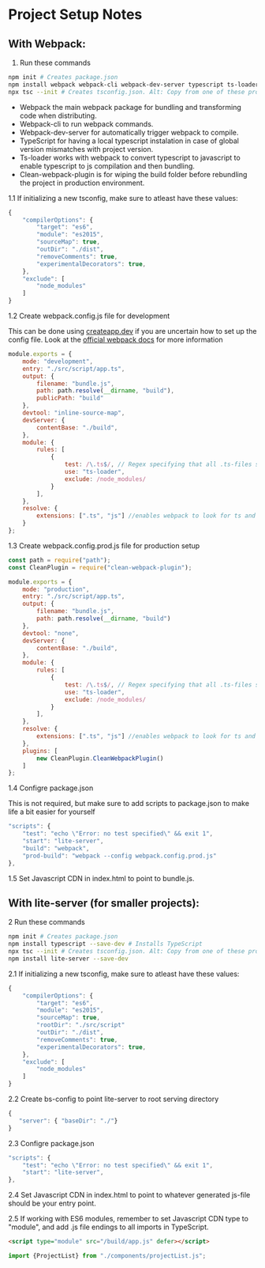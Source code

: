 # Project Setup Notes

## With Webpack: 

1. Run these commands
```Bash
npm init # Creates package.json
npm install webpack webpack-cli webpack-dev-server typescript ts-loader
npx tsc --init # Creates tsconfig.json. Alt: Copy from one of these projects.
```

 - Webpack the main webpack package for bundling and transforming code when distributing.
 - Webpack-cli to run webpack commands.
 - Webpack-dev-server for automatically trigger webpack to compile.
 - TypeScript for having a local typescript instalation in case of global version mismatches with project version.
 - Ts-loader works with webpack to convert typescript to javascript to enable typescript to js compilation and then bundling.
 - Clean-webpack-plugin is for wiping the build folder before rebundling the project in production environment.

1.1 If initializing a new tsconfig, make sure to atleast have these values:

```Javascript
{
	"compilerOptions": {
		"target": "es6",
		"module": "es2015",
		"sourceMap": true,   
		"outDir": "./dist",
		"removeComments": true,
		"experimentalDecorators": true,
	},
	"exclude": [
		"node_modules"
	]
}
````
 
1.2 Create webpack.config.js file for development

This can be done using [createapp.dev](https://createapp.dev/) if you are uncertain how to set up the config file.
Look at the [official webpack docs](https://webpack.js.org/concepts/) for more information 

```Javascript
module.exports = {
    mode: "development",
    entry: "./src/script/app.ts",
    output: {
        filename: "bundle.js",
        path: path.resolve(__dirname, "build"),
        publicPath: "build"
    },
    devtool: "inline-source-map",
    devServer: {
        contentBase: "./build",
    },
    module: {
        rules: [
            {
                test: /\.ts$/, // Regex specifying that all .ts-files should be handled by this rule
                use: "ts-loader",
                exclude: /node_modules/
            }
        ],
    },
    resolve: {
        extensions: [".ts", "js"] //enables webpack to look for ts and js files. Only js files is default.
    }
};
```

1.3 Create webpack.config.prod.js file for production setup

```Javascript
const path = require("path");
const CleanPlugin = require("clean-webpack-plugin");

module.exports = {
    mode: "production",
    entry: "./src/script/app.ts",
    output: {
        filename: "bundle.js",
        path: path.resolve(__dirname, "build")
    },
    devtool: "none",
    devServer: {
        contentBase: "./build",
    },
    module: {
        rules: [
            {
                test: /\.ts$/, // Regex specifying that all .ts-files should be handled by this rule
                use: "ts-loader",
                exclude: /node_modules/
            }
        ],
    },
    resolve: {
        extensions: [".ts", "js"] //enables webpack to look for ts and js files. Only js files is default.
    },
    plugins: [
        new CleanPlugin.CleanWebpackPlugin()
    ]
};
```


1.4 Configre package.json

This is not required, but make sure to add scripts to package.json to make life a bit easier for yourself
```Javascript
"scripts": {
	"test": "echo \"Error: no test specified\" && exit 1",
    "start": "lite-server",
    "build": "webpack",
    "prod-build": "webpack --config webpack.config.prod.js"
},
```

1.5 Set Javascript CDN in index.html to point to bundle.js.

## With lite-server (for smaller projects): 

2 Run these commands
```Bash
npm init # Creates package.json
npm install typescript --save-dev # Installs TypeScript
npx tsc --init # Creates tsconfig.json. Alt: Copy from one of these projects.
npm install lite-server --save-dev
```

2.1 If initializing a new tsconfig, make sure to atleast have these values:

```Javascript
{
	"compilerOptions": {
		"target": "es6",
		"module": "es2015",
		"sourceMap": true, 
		"rootDir": "./src/script"		
		"outDir": "./dist",
		"removeComments": true,
		"experimentalDecorators": true,
	},
	"exclude": [
		"node_modules"
	]
}
````

2.2 Create bs-config to point lite-server to root serving directory
 
 ```Javascript
{
	"server": { "baseDir": "./"}
}
 ````

2.3 Configre package.json

```Javascript
"scripts": {
	"test": "echo \"Error: no test specified\" && exit 1",
    "start": "lite-server",
},
```

2.4 Set Javascript CDN in index.html to point to whatever generated js-file should be your entry point.

2.5 If working with ES6 modules, remember to set Javascript CDN type to "module", and add .js file endings to all imports in TypeScript.

```HTML
<script type="module" src="/build/app.js" defer></script>
```

```Javascript
import {ProjectList} from "./components/projectList.js";
```
